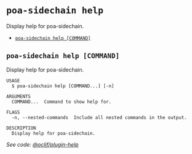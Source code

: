 # `poa-sidechain help`

Display help for poa-sidechain.

- [`poa-sidechain help [COMMAND]`](#poa-sidechain-help-command)

## `poa-sidechain help [COMMAND]`

Display help for poa-sidechain.

```
USAGE
  $ poa-sidechain help [COMMAND...] [-n]

ARGUMENTS
  COMMAND...  Command to show help for.

FLAGS
  -n, --nested-commands  Include all nested commands in the output.

DESCRIPTION
  Display help for poa-sidechain.
```

_See code: [@oclif/plugin-help](https://github.com/oclif/plugin-help/blob/v5.1.19/src/commands/help.ts)_
